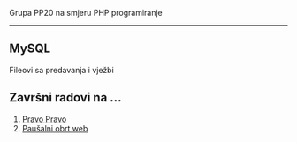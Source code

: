 Grupa PP20 na smjeru PHP programiranje
<hr>
<h2>MySQL</h2>
<p>Fileovi sa predavanja i vježbi</p>

<h2>Završni radovi na ...</h2>
<ol>
  <li><a href="https://www.delaga.hr" target="_blank">Pravo Pravo</a>  <br></li>
  <li><a href="https://pp20.delaga.hr" target="_blank">Paušalni obrt web </a></li>
</ol>
